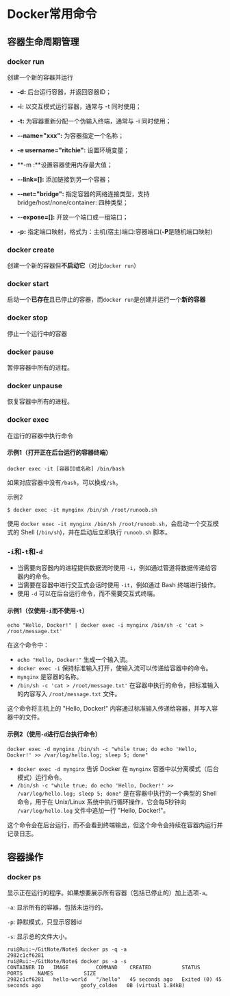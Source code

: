 # Docker常用命令

## 容器生命周期管理

### docker run

创建一个新的容器并运行

- **-d:** 后台运行容器，并返回容器ID；

- **-i:** 以交互模式运行容器，通常与 -t 同时使用；

- **-t:** 为容器重新分配一个伪输入终端，通常与 -i 同时使用；

- **--name="xxx":** 为容器指定一个名称；

- **-e username="ritchie":** 设置环境变量；

- **-m :**设置容器使用内存最大值；

- **--link=[]:** 添加链接到另一个容器；

- **--net="bridge":** 指定容器的网络连接类型，支持 bridge/host/none/container: 四种类型；

- **--expose=[]:** 开放一个端口或一组端口；

- **-p:** 指定端口映射，格式为：主机(宿主)端口:容器端口(**-P**是随机端口映射)



### docker create

创建一个新的容器但**不启动它**（对比`docker run`）



### docker start

启动一个**已存在**且已停止的容器，而`docker run`是创建并运行一个**新的容器**



### docker stop

停止一个运行中的容器



### docker pause 

暂停容器中所有的进程。



### docker unpause 

恢复容器中所有的进程。



### docker exec

在运行的容器中执行命令



#### 示例1（打开正在后台运行的容器终端）

```shell
docker exec -it [容器ID或名称] /bin/bash
```

如果对应容器中没有`/bash`，可以换成`/sh`。



示例2

```shell
$ docker exec -it mynginx /bin/sh /root/runoob.sh
```

使用 `docker exec -it mynginx /bin/sh /root/runoob.sh`，会启动一个交互模式的 Shell (`/bin/sh`)，并在启动后立即执行 `runoob.sh` 脚本。



### `-i`和`-t`和`-d`

- 当需要向容器内的进程提供数据流时使用 `-i`，例如通过管道将数据传递给容器内的命令。
- 当需要在容器中进行交互式会话时使用 `-it`，例如通过 Bash 终端进行操作。
- 使用 `-d` 可以在后台运行命令，而不需要交互式终端。

#### 示例1（仅使用`-i`而不使用`-t`）

```shell
echo "Hello, Docker!" | docker exec -i mynginx /bin/sh -c 'cat > /root/message.txt'
```

在这个命令中：

- `echo "Hello, Docker!"` 生成一个输入流。
- `docker exec -i` 保持标准输入打开，使输入流可以传递给容器中的命令。
- `mynginx` 是容器的名称。
- `/bin/sh -c 'cat > /root/message.txt'` 在容器中执行的命令，把标准输入的内容写入 `/root/message.txt` 文件。

这个命令将主机上的 "Hello, Docker!" 内容通过标准输入传递给容器，并写入容器中的文件。



#### 示例2（使用`-d`进行后台执行命令）

```shell
docker exec -d mynginx /bin/sh -c "while true; do echo 'Hello, Docker!' >> /var/log/hello.log; sleep 5; done"
```

- `docker exec -d mynginx` 告诉 Docker 在 `mynginx` 容器中以分离模式（后台模式）运行命令。
- `/bin/sh -c "while true; do echo 'Hello, Docker!' >> /var/log/hello.log; sleep 5; done"` 是在容器中执行的一个典型的 Shell 命令，用于在 Unix/Linux 系统中执行循环操作，它会每5秒钟向 `/var/log/hello.log` 文件中追加一行 "Hello, Docker!"。

这个命令会在后台运行，而不会看到终端输出，但这个命令会持续在容器内运行并记录日志。



## 容器操作

### docker ps

显示正在运行的程序。如果想要展示所有容器（包括已停止的）加上选项`-a`。

`-a`: 显示所有的容器，包括未运行的。

`-p`: 静默模式，只显示容器id

`-s`: 显示总的文件大小。

```shell
rui@Rui:~/GitNote/Note$ docker ps -q -a
2982c1cf6281
rui@Rui:~/GitNote/Note$ docker ps -a -s
CONTAINER ID   IMAGE         COMMAND    CREATED          STATUS                      PORTS     NAMES          SIZE
2982c1cf6281   hello-world   "/hello"   45 seconds ago   Exited (0) 45 seconds ago             goofy_colden   0B (virtual 1.84kB)
```

